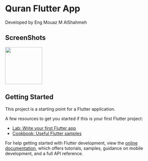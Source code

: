 # Quran Flutter App

Developed by Eng Mouaz M AlShahmeh

## ScreenShots

<div style="width: 100%">
  <span>
    <img style="width:120px" src="https://user-images.githubusercontent.com/86870601/184919445-3be4db8a-1e18-4793-8129-921f0ce0b55e.png" />
  </span>
   <span style="width: 15%"></span>
   <span style="width: 15%"></span>
   <span style="width: 15%"></span>
   <span style="width: 15%"></span>
   <span style="width: 15%"></span>
</div>


## Getting Started

This project is a starting point for a Flutter application.

A few resources to get you started if this is your first Flutter project:

- [Lab: Write your first Flutter app](https://docs.flutter.dev/get-started/codelab)
- [Cookbook: Useful Flutter samples](https://docs.flutter.dev/cookbook)

For help getting started with Flutter development, view the
[online documentation](https://docs.flutter.dev/), which offers tutorials,
samples, guidance on mobile development, and a full API reference.
